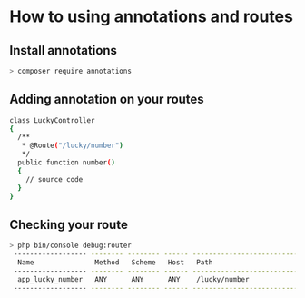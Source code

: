 # How to using annotations and routes

## Install annotations

```bash
> composer require annotations
```

## Adding annotation on your routes

```bash
class LuckyController
{
  /**
   * @Route("/lucky/number")
   */
  public function number()
  {
    // source code
  }
}
```

## Checking your route

```bash
> php bin/console debug:router
 ------------------ -------- -------- ------ --------------------------
  Name               Method   Scheme   Host   Path
 ------------------ -------- -------- ------ --------------------------
  app_lucky_number   ANY      ANY      ANY    /lucky/number
 ------------------ -------- -------- ------ --------------------------
```
